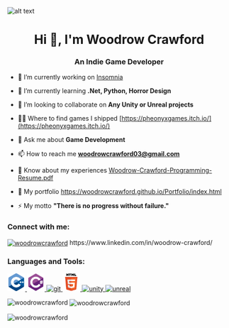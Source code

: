 ![alt text](https://camo.githubusercontent.com/5ddf73ad3a205111cf8c686f687fc216c2946a75005718c8da5b837ad9de78c9/68747470733a2f2f7468756d62732e6766796361742e636f6d2f4576696c4e657874446576696c666973682d736d616c6c2e676966)
<h1 align="center">Hi 👋, I'm Woodrow Crawford</h1>
<h3 align="center">An Indie Game Developer</h3>



- 🔭 I’m currently working on [Insomnia](https://github.com/WoodrowCrawford/Themed-Horror-Game-Jam8-Halloween-Edition)

- 🌱 I’m currently learning **.Net, Python, Horror Design**

- 👯 I’m looking to collaborate on **Any Unity or Unreal projects**

- 👨‍💻 Where to find games I shipped [https://pheonyxgames.itch.io/](https://pheonyxgames.itch.io/)

- 💬 Ask me about **Game Development**

- 📫 How to reach me **woodrowcrawford03@gmail.com**

- 📄 Know about my experiences [Woodrow-Crawford-Programming-Resume.pdf](https://github.com/WoodrowCrawford/WoodrowCrawford/files/11268429/Woodrow-Crawford-Programming-Resume.pdf)




- 📄 My portfolio  https://woodrowcrawford.github.io/Portfolio/index.html



- ⚡ My motto **"There is no progress without failure."**

<h3 align="left">Connect with me:</h3>
<p align="left">
<a href="https://linkedin.com/in/woodrowcrawford" target="blank"><img align="center" src="https://raw.githubusercontent.com/rahuldkjain/github-profile-readme-generator/master/src/images/icons/Social/linked-in-alt.svg" alt="woodrowcrawford" height="30" width="40" /></a>
  https://www.linkedin.com/in/woodrow-crawford/
</p>

<h3 align="left">Languages and Tools:</h3>
<p align="left"> <a href="https://www.w3schools.com/cpp/" target="_blank" rel="noreferrer"> <img src="https://raw.githubusercontent.com/devicons/devicon/master/icons/cplusplus/cplusplus-original.svg" alt="cplusplus" width="40" height="40"/> </a> <a href="https://www.w3schools.com/cs/" target="_blank" rel="noreferrer"> <img src="https://raw.githubusercontent.com/devicons/devicon/master/icons/csharp/csharp-original.svg" alt="csharp" width="40" height="40"/> </a> <a href="https://git-scm.com/" target="_blank" rel="noreferrer"> <img src="https://www.vectorlogo.zone/logos/git-scm/git-scm-icon.svg" alt="git" width="40" height="40"/> </a> <a href="https://www.w3.org/html/" target="_blank" rel="noreferrer"> <img src="https://raw.githubusercontent.com/devicons/devicon/master/icons/html5/html5-original-wordmark.svg" alt="html5" width="40" height="40"/> </a> <a href="https://unity.com/" target="_blank" rel="noreferrer"> <img src="https://www.vectorlogo.zone/logos/unity3d/unity3d-icon.svg" alt="unity" width="40" height="40"/> </a> <a href="https://unrealengine.com/" target="_blank" rel="noreferrer"> <img src="https://raw.githubusercontent.com/kenangundogan/fontisto/036b7eca71aab1bef8e6a0518f7329f13ed62f6b/icons/svg/brand/unreal-engine.svg" alt="unreal" width="40" height="40"/> </a> </p>

<p><img align="left" src="https://github-readme-stats.vercel.app/api/top-langs?username=woodrowcrawford&show_icons=true&theme=tokyonight&locale=en&layout=compact" alt="woodrowcrawford" /></p>

<p>&nbsp;<img align="center" src="https://github-readme-stats.vercel.app/api?username=woodrowcrawford&show_icons=true&theme=tokyonight&locale=en" alt="woodrowcrawford" /></p>

<p><img align="center" src="https://github-readme-streak-stats.herokuapp.com/?user=woodrowcrawford&theme=dark" alt="woodrowcrawford" /></p>
